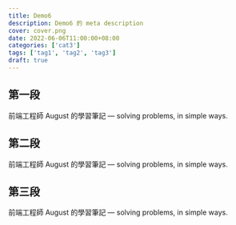 ```yaml
---
title: Demo6
description: Demo6 的 meta description
cover: cover.png
date: 2022-06-06T11:00:00+08:00
categories: ['cat3']
tags: ['tag1', 'tag2', 'tag3']
draft: true
---
```


## 第一段
前端工程師 August 的學習筆記 — solving problems, in simple ways.

## 第二段
前端工程師 August 的學習筆記 — solving problems, in simple ways.

## 第三段
前端工程師 August 的學習筆記 — solving problems, in simple ways.